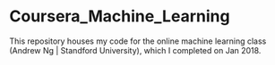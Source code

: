 # Coursera_Machine_Learning
This repository houses my code for the online machine learning class (Andrew Ng | Standford University), which I completed on Jan 2018.

